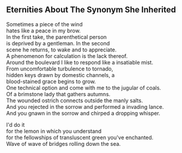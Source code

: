 Eternities About The Synonym She Inherited
------------------------------------------
Sometimes a piece of the wind  
hates like a peace in my brow.  
In the first take, the parenthetical person  
is deprived by a gentleman. In the second  
scene he returns, to wake and to appreciate.  
A phenomenon for calculation is the lack thereof.  
Around the boulevard I like to respond like a insatiable mist.  
From uncomfortable turbulence to tornado,  
hidden keys drawn by domestic channels, a  
blood-stained grace begins to grow.  
One technical option and come with me to the jugular of coals.  
Of a brimstone lady that gathers autumns.  
The wounded ostrich connects outside the manly salts.  
And you rejected in the sorrow and performed a invading lance.  
And you gnawn in the sorrow and chirped a dropping whisper.  
  
I'd do it  
for the lemon in which you understand  
for the fellowships of transluscent green you've enchanted.  
Wave of wave of bridges rolling down the sea.  

